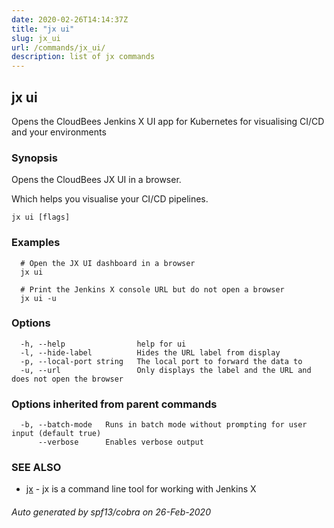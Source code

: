 ```yaml
---
date: 2020-02-26T14:14:37Z
title: "jx ui"
slug: jx_ui
url: /commands/jx_ui/
description: list of jx commands
---
```

## jx ui

Opens the CloudBees Jenkins X UI app for Kubernetes for visualising CI/CD and your environments

### Synopsis

Opens the CloudBees JX UI in a browser. 

Which helps you visualise your CI/CD pipelines.

```
jx ui [flags]
```

### Examples

```
  # Open the JX UI dashboard in a browser
  jx ui
  
  # Print the Jenkins X console URL but do not open a browser
  jx ui -u
```

### Options

```
  -h, --help                help for ui
  -l, --hide-label          Hides the URL label from display
  -p, --local-port string   The local port to forward the data to
  -u, --url                 Only displays the label and the URL and does not open the browser
```

### Options inherited from parent commands

```
  -b, --batch-mode   Runs in batch mode without prompting for user input (default true)
      --verbose      Enables verbose output
```

### SEE ALSO

* [jx](/commands/jx/)	 - jx is a command line tool for working with Jenkins X

###### Auto generated by spf13/cobra on 26-Feb-2020
